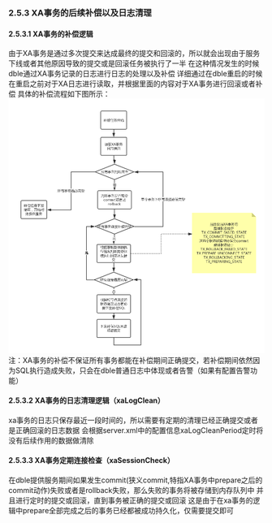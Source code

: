 ### 2.5.3 XA事务的后续补偿以及日志清理

#### 2.5.3.1  XA事务的补偿逻辑
由于XA事务是通过多次提交来达成最终的提交和回滚的，所以就会出现由于服务下线或者其他原因导致的提交或是回滚任务被执行了一半
在这种情况发生的时候dble通过XA事务记录的日志进行日志的处理以及补偿
详细通过在dble重启的时候在重启之前对于XA日志进行读取，并根据里面的内容对于XA事务进行回滚或者补偿
具体的补偿流程如下图所示：
![](pic/2.5.5.png) 
注：XA事务的补偿不保证所有事务都能在补偿期间正确提交，若补偿期间依然因为SQL执行造成失败，只会在dble普通日志中体现或者告警（如果有配置告警功能）

#### 2.5.3.2  XA事务的日志清理逻辑（xaLogClean）
xa事务的日志只保存最近一段时间的，所以需要有定期的清理已经正确提交或者是正确回滚的日志数据
会根据server.xml中的配置信息xaLogCleanPeriod定时将没有后续作用的数据做清除
#### 2.5.3.3  XA事务定期连接检查（xaSessionCheck）
在dble提供服务期间如果发生commit(狭义commit,特指XA事务中prepare之后的commit动作)失败或者是rollback失败，那么失败的事务将被存储到内存队列中
并且进行定时的提交或回滚，直到事务被正确的提交或回滚
这是由于在xa事务的逻辑中prepare全部完成之后的事务已经都被成功持久化，仅需要提交即可
